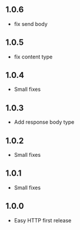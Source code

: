 ## 1.0.6

* fix send body

## 1.0.5

* fix content type

## 1.0.4

* Small fixes

## 1.0.3

* Add response body type

## 1.0.2

* Small fixes

## 1.0.1

* Small fixes

## 1.0.0

* Easy HTTP first release
